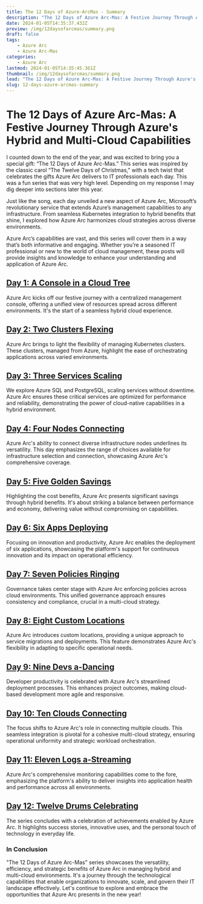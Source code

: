 ```yaml
---
title: The 12 Days of Azure-ArcMas - Summary
description: "The 12 Days of Azure Arc-Mas: A Festive Journey Through Azure's Hybrid and Multi-Cloud Capabilities"
date: 2024-01-05T14:35:37.432Z
preview: /img/12daysofarcmas/summary.png
draft: false
tags:
    - Azure Arc
    - Azure Arc-Mas
categories:
    - Azure Arc
lastmod: 2024-01-05T14:35:45.361Z
thumbnail: /img/12daysofarcmas/summary.png
lead: "The 12 Days of Azure Arc-Mas: A Festive Journey Through Azure's Hybrid and Multi-Cloud Capabilities"
slug: 12-days-azure-arcmas-summary
---
```



# The 12 Days of Azure Arc-Mas: A Festive Journey Through Azure's Hybrid and Multi-Cloud Capabilities

I counted down to the end of the year, and was excited to bring you a special gift: “The 12 Days of Azure Arc-Mas.” This series was inspired by the classic carol “The Twelve Days of Christmas,” with a tech twist that celebrates the gifts Azure Arc delivers to IT professionals each day. This was a fun series that was very high level. Depending on my response I may dig deeper into sections later this year.

Just like the song, each day unveiled a new aspect of Azure Arc, Microsoft’s revolutionary service that extends Azure’s management capabilities to any infrastructure. From seamless Kubernetes integration to hybrid benefits that shine, I explored how Azure Arc harmonizes cloud strategies across diverse environments.

Azure Arc’s capabilities are vast, and this series will cover them in a way that’s both informative and engaging. Whether you’re a seasoned IT professional or new to the world of cloud management, these posts will provide insights and knowledge to enhance your understanding and application of Azure Arc.

## [Day 1: A Console in a Cloud Tree](https://thisismydemo.cloud/post/12-days-azure-arcmas-console-cloud-tree/)
Azure Arc kicks off our festive journey with a centralized management console, offering a unified view of resources spread across different environments. It's the start of a seamless hybrid cloud experience.

## [Day 2: Two Clusters Flexing](https://thisismydemo.cloud/post/12-days-azure-arc-mas-clusters-flexing/)
Azure Arc brings to light the flexibility of managing Kubernetes clusters. These clusters, managed from Azure, highlight the ease of orchestrating applications across varied environments.

## [Day 3: Three Services Scaling](https://thisismydemo.cloud/post/12-days-azure-arc-mas-services-scaling/)
We explore Azure SQL and PostgreSQL, scaling services without downtime. Azure Arc ensures these critical services are optimized for performance and reliability, demonstrating the power of cloud-native capabilities in a hybrid environment.

## [Day 4: Four Nodes Connecting](https://thisismydemo.cloud/post/12-days-azure-arc-mas-nodes-connecting/)
Azure Arc's ability to connect diverse infrastructure nodes underlines its versatility. This day emphasizes the range of choices available for infrastructure selection and connection, showcasing Azure Arc's comprehensive coverage.

## [Day 5: Five Golden Savings](https://thisismydemo.cloud/post/12-days-azure-arc-mas-golden-savings/)
Highlighting the cost benefits, Azure Arc presents significant savings through hybrid benefits. It's about striking a balance between performance and economy, delivering value without compromising on capabilities.

## [Day 6: Six Apps Deploying](https://thisismydemo.cloud/post/12-days-azure-arc-mas-apps-deploying/)
Focusing on innovation and productivity, Azure Arc enables the deployment of six applications, showcasing the platform's support for continuous innovation and its impact on operational efficiency.

## [Day 7: Seven Policies Ringing](https://thisismydemo.cloud/post/12-days-azure-arc-mas-policies-ringing/)
Governance takes center stage with Azure Arc enforcing policies across cloud environments. This unified governance approach ensures consistency and compliance, crucial in a multi-cloud strategy.

## [Day 8: Eight Custom Locations](https://thisismydemo.cloud/post/12-days-azure-arc-mas-custom-locations/)
Azure Arc introduces custom locations, providing a unique approach to service migrations and deployments. This feature demonstrates Azure Arc's flexibility in adapting to specific operational needs.

## [Day 9: Nine Devs a-Dancing](https://thisismydemo.cloud/post/12-days-azure-arc-mas-devs-dancing/)
Developer productivity is celebrated with Azure Arc's streamlined deployment processes. This enhances project outcomes, making cloud-based development more agile and responsive.

## [Day 10: Ten Clouds Connecting](https://thisismydemo.cloud/post/12-days-azure-arc-mas-ten-clouds-connecting/)
The focus shifts to Azure Arc's role in connecting multiple clouds. This seamless integration is pivotal for a cohesive multi-cloud strategy, ensuring operational uniformity and strategic workload orchestration.

## [Day 11: Eleven Logs a-Streaming](https://thisismydemo.cloud/post/12-days-azure-arc-mas-eleven-logs-streaming/)
Azure Arc's comprehensive monitoring capabilities come to the fore, emphasizing the platform's ability to deliver insights into application health and performance across all environments.

## [Day 12: Twelve Drums Celebrating](https://thisismydemo.cloud/post/12-days-azure-arc-mas-twelve-drums-celebrating/)
The series concludes with a celebration of achievements enabled by Azure Arc. It highlights success stories, innovative uses, and the personal touch of technology in everyday life.

### In Conclusion
"The 12 Days of Azure Arc-Mas" series showcases the versatility, efficiency, and strategic benefits of Azure Arc in managing hybrid and multi-cloud environments. It's a journey through the technological capabilities that enable organizations to innovate, scale, and govern their IT landscape effectively. Let's continue to explore and embrace the opportunities that Azure Arc presents in the new year!
